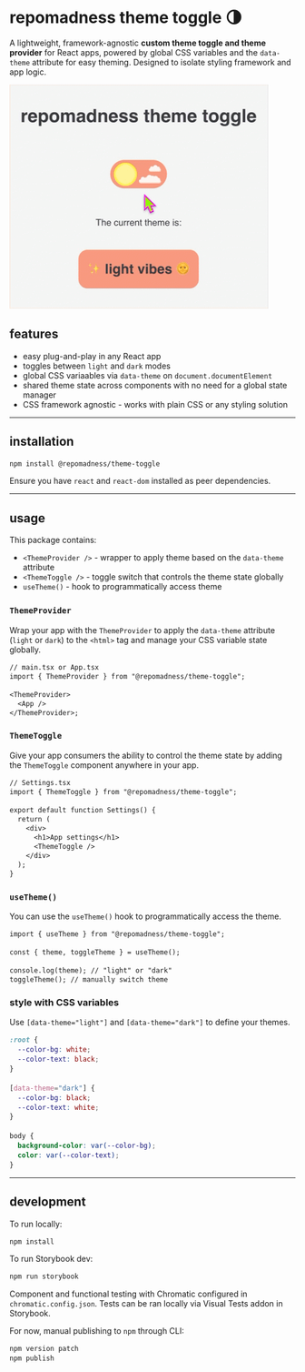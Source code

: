 # repomadness theme toggle 🌗

A lightweight, framework-agnostic **custom theme toggle and theme provider** for React apps, powered by global CSS variables and the `data-theme` attribute for easy theming. Designed to isolate styling framework and app logic.

![theme toggle demo](public/assets/theme-toggle.gif)

## features

- easy plug-and-play in any React app
- toggles between `light` and `dark` modes
- global CSS variaables via `data-theme` on `document.documentElement`
- shared theme state across components with no need for a global state manager
- CSS framework agnostic - works with plain CSS or any styling solution

---

## installation

```bash
npm install @repomadness/theme-toggle
```

Ensure you have `react` and `react-dom` installed as peer dependencies.

---

## usage

This package contains:

- `<ThemeProvider />` - wrapper to apply theme based on the `data-theme` attribute
- `<ThemeToggle />` - toggle switch that controls the theme state globally
- `useTheme()` - hook to programmatically access theme

### `ThemeProvider`

Wrap your app with the `ThemeProvider` to apply the `data-theme` attribute (`light` or `dark`) to the `<html>` tag and manage your CSS variable state globally.

```tsx
// main.tsx or App.tsx
import { ThemeProvider } from "@repomadness/theme-toggle";

<ThemeProvider>
  <App />
</ThemeProvider>;
```

### `ThemeToggle`

Give your app consumers the ability to control the theme state by adding the `ThemeToggle` component anywhere in your app.

```tsx
// Settings.tsx
import { ThemeToggle } from "@repomadness/theme-toggle";

export default function Settings() {
  return (
    <div>
      <h1>App settings</h1>
      <ThemeToggle />
    </div>
  );
}
```

### `useTheme()`

You can use the `useTheme()` hook to programmatically access the theme.

```tsx
import { useTheme } from "@repomadness/theme-toggle";

const { theme, toggleTheme } = useTheme();

console.log(theme); // "light" or "dark"
toggleTheme(); // manually switch theme
```

### style with CSS variables

Use `[data-theme="light"]` and `[data-theme="dark"]` to define your themes.

```css
:root {
  --color-bg: white;
  --color-text: black;
}

[data-theme="dark"] {
  --color-bg: black;
  --color-text: white;
}

body {
  background-color: var(--color-bg);
  color: var(--color-text);
}
```

---

## development

To run locally:

```bash
npm install
```

To run Storybook dev:

```bash
npm run storybook
```

Component and functional testing with Chromatic configured in `chromatic.config.json`. Tests can be ran locally via Visual Tests addon in Storybook.

For now, manual publishing to `npm` through CLI:

```bash
npm version patch
npm publish
```
